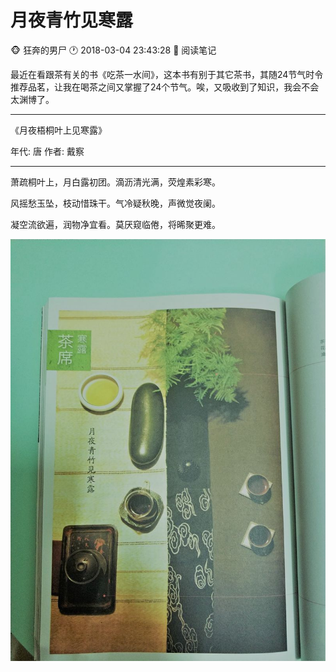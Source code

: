#  月夜青竹见寒露
:monkey_face: 狂奔的男尸  :clock1: 2018-03-04 23:43:28  :open_file_folder:   阅读笔记

最近在看跟茶有关的书《吃茶一水间》，这本书有别于其它茶书，其随24节气时令推荐品茗，让我在喝茶之间又掌握了24个节气。唉，又吸收到了知识，我会不会太渊博了。

-----



《月夜梧桐叶上见寒露》



年代: 唐 作者: 戴察


-----


萧疏桐叶上，月白露初团。滴沥清光满，荧煌素彩寒。

风摇愁玉坠，枝动惜珠干。气冷疑秋晚，声微觉夜阑。

凝空流欲遍，润物净宜看。莫厌窥临倦，将晞聚更难。

![Image description](teahl.jpg)
